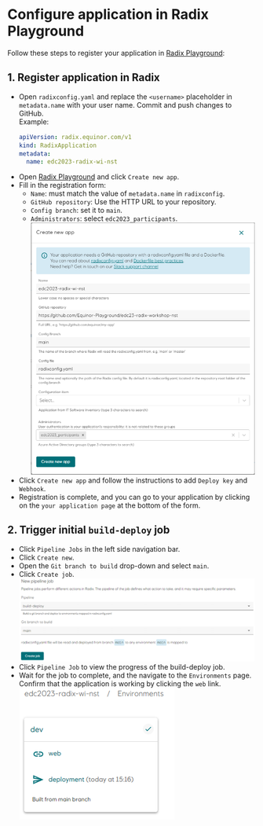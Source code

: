 # Configure application in Radix Playground

Follow these steps to register your application in [Radix Playground](https://console.playground.radix.equinor.com/applications):

## 1. Register application in Radix

- Open `radixconfig.yaml` and replace the `<username>` placeholder in `metadata.name` with your user name. Commit and push changes to GitHub.  
Example:
  ```yaml
  apiVersion: radix.equinor.com/v1
  kind: RadixApplication
  metadata:
    name: edc2023-radix-wi-nst
  ```
- Open [Radix Playground](https://console.playground.radix.equinor.com/) and click `Create new app`.
- Fill in the registration form:
  - `Name`: must match the value of `metadata.name` in `radixconfig`.
  - `GitHub repository`: Use the HTTP URL to your repository.
  - `Config branch`: set it to `main`.
  - `Administrators`: select `edc2023_participants`.  
![Example create new app](new-app-form.png)
- Click `Create new app` and follow the instructions to add `Deploy key` and `Webhook`.
- Registration is complete, and you can go to your application by clicking on the `your application page` at the bottom of the form.

## 2. Trigger initial `build-deploy` job

- Click `Pipeline Jobs` in the left side navigation bar.
- Click `Create new`.
- Open the `Git branch to build` drop-down and select `main`.
- Click `Create job`.  
![](initial-build-deploy.png)
- Click `Pipeline Job` to view the progress of the build-deploy job.
- Wait for the job to complete, and the navigate to the `Environments` page. Confirm that the application is working by clicking the `web` link.  
![](app-web-link.png)